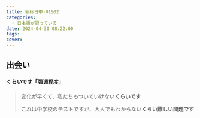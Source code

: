 ```yaml
---
title: 新标日中-01&02
categories:
  - 日本語が習っている
date: 2024-04-30 08:22:00
tags:
cover:
---
```


## 出会い

#### くらいです「强调程度」

> 変化が早くて、私たちもついていけない**くらいです**
>
> これは中学校のテストですが、大人でもわからない**くらい難しい問題です**
